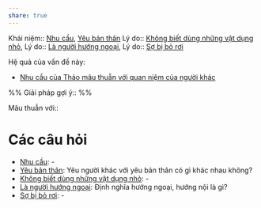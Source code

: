 ```yaml
---
share: true
---
```

Khái niệm:: [Nhu cầu](../T%E1%BB%AB%20%C4%91i%E1%BB%83n/Trung%20t%C3%ADnh/Nhu%20c%E1%BA%A7u.md), [Yêu bản thân](../T%E1%BB%AB%20%C4%91i%E1%BB%83n/T%C3%ADch%20c%E1%BB%B1c/Y%C3%AAu%20b%E1%BA%A3n%20th%C3%A2n.md)
Lý do:: [Không biết dùng những vật dụng nhỏ](../Kh%C3%B3%20kh%C4%83n/T%E1%BB%B1%20k%E1%BB%B7/Kh%C3%B4ng%20bi%E1%BA%BFt%20d%C3%B9ng%20nh%E1%BB%AFng%20v%E1%BA%ADt%20d%E1%BB%A5ng%20nh%E1%BB%8F.md),
Lý do:: [Là người hướng ngoại](../Sync%20v%E1%BB%9Bi%20vault%20ch%C3%ADnh/H%C6%B0%E1%BB%9Bng%20ngo%E1%BA%A1i/L%C3%A0%20ng%C6%B0%E1%BB%9Di%20h%C6%B0%E1%BB%9Bng%20ngo%E1%BA%A1i.md), 
Lý do:: [Sợ bị bỏ rơi](../N%E1%BB%97i%20s%E1%BB%A3/S%E1%BB%A3%20s%E1%BB%B1%20k%E1%BA%BFt%20th%C3%BAc/S%E1%BB%A3%20b%E1%BB%8B%20b%E1%BB%8F%20r%C6%A1i.md)

Hệ quả của vấn đề này:
- [Nhu cầu của Thảo mâu thuẫn với quan niệm của người khác](./Nhu%20c%E1%BA%A7u%20c%E1%BB%A7a%20Th%E1%BA%A3o%20m%C3%A2u%20thu%E1%BA%ABn%20v%E1%BB%9Bi%20quan%20ni%E1%BB%87m%20c%E1%BB%A7a%20ng%C6%B0%E1%BB%9Di%20kh%C3%A1c.md)


%%
Giải pháp gợi ý:: 
%%



Mâu thuẫn với:: 
# Các câu hỏi
- [Nhu cầu](../T%E1%BB%AB%20%C4%91i%E1%BB%83n/Trung%20t%C3%ADnh/Nhu%20c%E1%BA%A7u.md): \-
- [Yêu bản thân](../T%E1%BB%AB%20%C4%91i%E1%BB%83n/T%C3%ADch%20c%E1%BB%B1c/Y%C3%AAu%20b%E1%BA%A3n%20th%C3%A2n.md): Yêu người khác với yêu bản thân có gì khác nhau không?
- [Không biết dùng những vật dụng nhỏ](../Kh%C3%B3%20kh%C4%83n/T%E1%BB%B1%20k%E1%BB%B7/Kh%C3%B4ng%20bi%E1%BA%BFt%20d%C3%B9ng%20nh%E1%BB%AFng%20v%E1%BA%ADt%20d%E1%BB%A5ng%20nh%E1%BB%8F.md): \-
- [Là người hướng ngoại](../Sync%20v%E1%BB%9Bi%20vault%20ch%C3%ADnh/H%C6%B0%E1%BB%9Bng%20ngo%E1%BA%A1i/L%C3%A0%20ng%C6%B0%E1%BB%9Di%20h%C6%B0%E1%BB%9Bng%20ngo%E1%BA%A1i.md): Định nghĩa hướng ngoại, hướng nội là gì?
- [Sợ bị bỏ rơi](../N%E1%BB%97i%20s%E1%BB%A3/S%E1%BB%A3%20s%E1%BB%B1%20k%E1%BA%BFt%20th%C3%BAc/S%E1%BB%A3%20b%E1%BB%8B%20b%E1%BB%8F%20r%C6%A1i.md): \-

